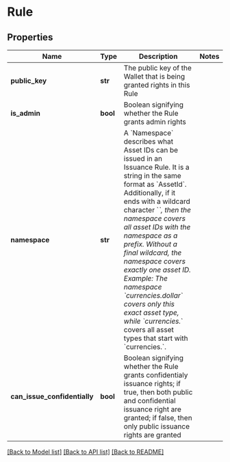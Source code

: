 # Rule

## Properties
Name | Type | Description | Notes
------------ | ------------- | ------------- | -------------
**public_key** | **str** | The public key of the Wallet that is being granted rights in this Rule | 
**is_admin** | **bool** | Boolean signifying whether the Rule grants admin rights | 
**namespace** | **str** | A &#x60;Namespace&#x60; describes what Asset IDs can be issued in an Issuance Rule. It is a string in the same format as &#x60;AssetId&#x60;. Additionally, if it ends with a wildcard character &#x60;*&#x60;, then the namespace covers all asset IDs with the namespace as a prefix. Without a final wildcard, the namespace covers exactly one asset ID. Example: The namespace &#x60;currencies.dollar&#x60; covers only this exact asset type, while &#x60;currencies.*&#x60; covers all asset types that start with &#x60;currencies.&#x60;.  | 
**can_issue_confidentially** | **bool** | Boolean signifying whether the Rule grants confidentialy issuance rights; if true, then both public and confidential issuance right are granted; if false, then only public issuance rights are granted | 

[[Back to Model list]](../README.md#documentation-for-models) [[Back to API list]](../README.md#documentation-for-api-endpoints) [[Back to README]](../README.md)


